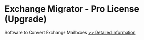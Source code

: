 # Exchange Migrator - Pro License (Upgrade)
Software to Convert Exchange Mailboxes
[>> Detailed information](https://secure.shareit.com/shareit/product.html?productid=300944864&affiliateid=200057808)